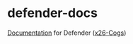 # defender-docs
[Documentation](https://twentysix26.github.io/defender-docs) for Defender ([x26-Cogs](https://github.com/Twentysix26/x26-Cogs/))

